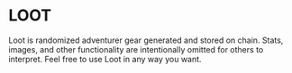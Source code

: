 # LOOT
Loot is randomized adventurer gear generated and stored on chain. Stats, images, and other functionality are intentionally omitted for others to interpret. Feel free to use Loot in any way you want.

